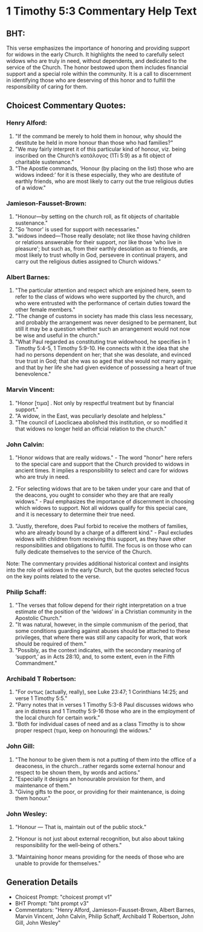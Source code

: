 # 1 Timothy 5:3 Commentary Help Text

## BHT:
This verse emphasizes the importance of honoring and providing support for widows in the early Church. It highlights the need to carefully select widows who are truly in need, without dependents, and dedicated to the service of the Church. The honor bestowed upon them includes financial support and a special role within the community. It is a call to discernment in identifying those who are deserving of this honor and to fulfill the responsibility of caring for them.

## Choicest Commentary Quotes:
### Henry Alford:
1. "If the command be merely to hold them in honour, why should the destitute be held in more honour than those who had families?"
2. "We may fairly interpret it of this particular kind of honour, viz. being inscribed on the Church’s κατάλογος (1Ti 5:9) as a fit object of charitable sustenance."
3. "The Apostle commands, ‘Honour (by placing on the list) those who are widows indeed:’ for it is these especially, they who are destitute of earthly friends, who are most likely to carry out the true religious duties of a widow."

### Jamieson-Fausset-Brown:
1. "Honour—by setting on the church roll, as fit objects of charitable sustenance." 
2. "So 'honor' is used for support with necessaries." 
3. "widows indeed—Those really desolate; not like those having children or relations answerable for their support, nor like those 'who live in pleasure'; but such as, from their earthly desolation as to friends, are most likely to trust wholly in God, persevere in continual prayers, and carry out the religious duties assigned to Church widows."

### Albert Barnes:
1. "The particular attention and respect which are enjoined here, seem to refer to the class of widows who were supported by the church, and who were entrusted with the performance of certain duties toward the other female members."
2. "The change of customs in society has made this class less necessary, and probably the arrangement was never designed to be permanent, but still it may be a question whether such an arrangement would not now be wise and useful in the church."
3. "What Paul regarded as constituting true widowhood, he specifies in 1 Timothy 5:4-5, 1 Timothy 5:9-10. He connects with it the idea that she had no persons dependent on her; that she was desolate, and evinced true trust in God; that she was so aged that she would not marry again; and that by her life she had given evidence of possessing a heart of true benevolence."

### Marvin Vincent:
1. "Honor [τιμα] . Not only by respectful treatment but by financial support."
2. "A widow, in the East, was peculiarly desolate and helpless."
3. "The council of Laoclicaea abolished this institution, or so modified it that widows no longer held an official relation to the church."

### John Calvin:
1. "Honor widows that are really widows." - The word "honor" here refers to the special care and support that the Church provided to widows in ancient times. It implies a responsibility to select and care for widows who are truly in need.

2. "For selecting widows that are to be taken under your care and that of the deacons, you ought to consider who they are that are really widows." - Paul emphasizes the importance of discernment in choosing which widows to support. Not all widows qualify for this special care, and it is necessary to determine their true need.

3. "Justly, therefore, does Paul forbid to receive the mothers of families, who are already bound by a charge of a different kind." - Paul excludes widows with children from receiving this support, as they have other responsibilities and obligations to fulfill. The focus is on those who can fully dedicate themselves to the service of the Church.

Note: The commentary provides additional historical context and insights into the role of widows in the early Church, but the quotes selected focus on the key points related to the verse.

### Philip Schaff:
1) "The verses that follow depend for their right interpretation on a true estimate of the position of the ‘widows’ in a Christian community in the Apostolic Church."
2) "It was natural, however, in the simple communism of the period, that some conditions guarding against abuses should be attached to these privileges, that where there was still any capacity for work, that work should be required of them."
3) "Possibly, as the context indicates, with the secondary meaning of ‘support,’ as in Acts 28:10, and, to some extent, even in the Fifth Commandment."

### Archibald T Robertson:
1. "For οντως (actually, really), see Luke 23:47; 1 Corinthians 14:25; and verse 1 Timothy 5:5."
2. "Parry notes that in verses 1 Timothy 5:3-8 Paul discusses widows who are in distress and 1 Timothy 5:9-16 those who are in the employment of the local church for certain work."
3. "Both for individual cases of need and as a class Timothy is to show proper respect (τιμα, keep on honouring) the widows."

### John Gill:
1. "The honour to be given them is not a putting of them into the office of a deaconess, in the church...rather regards some external honour and respect to be shown them, by words and actions."
2. "Especially it designs an honourable provision for them, and maintenance of them."
3. "Giving gifts to the poor, or providing for their maintenance, is doing them honour."

### John Wesley:
1. "Honour — That is, maintain out of the public stock." 

2. "Honour is not just about external recognition, but also about taking responsibility for the well-being of others." 

3. "Maintaining honor means providing for the needs of those who are unable to provide for themselves."


## Generation Details
- Choicest Prompt: "choicest prompt v1"
- BHT Prompt: "bht prompt v3"
- Commentators: "Henry Alford, Jamieson-Fausset-Brown, Albert Barnes, Marvin Vincent, John Calvin, Philip Schaff, Archibald T Robertson, John Gill, John Wesley"
